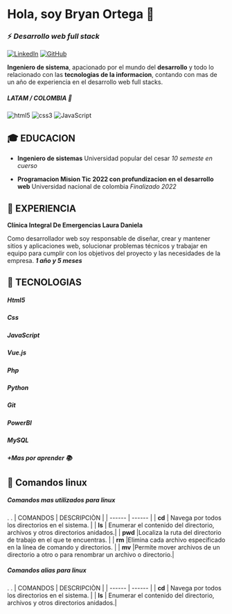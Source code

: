 # Hola, soy **Bryan Ortega** 🚀 
### **⚡️ _Desarrollo web full stack_**  

[![LinkedIn](https://img.shields.io/badge/linkedin-%230077B5.svg?style=for-the-badge&logo=linkedin&logoColor=white)](https://www.linkedin.com/in/brayan-rafael-ortega-plata-30125597/) [![GitHub](https://img.shields.io/badge/github-%23121011.svg?style=for-the-badge&logo=github&logoColor=white)](https://github.com/brayortepla12)

**Ingeniero de sistema**, apacionado por el mundo del **desarrollo** y todo lo relacionado con las **tecnologias de la informacion**, contando con mas de un año de experiencia en el desarrollo web full stacks.

##### LATAM / COLOMBIA 🚩

![html5](https://img.shields.io/badge/HTML5-E34F26?style=flat-square&logo=HTML5&logoColor=white&style=flat) ![css3](https://img.shields.io/badge/CSS3-1572B6?style=for-the-badge&logo=css3&logoColor=white&style=flat) ![JavaScript](https://shields.io/badge/JavaScript-F7DF1E?&logo=JavaScript&logoColor=white&style=flat-square&style=flat)


## 🎓 EDUCACION

-  **Ingeniero de sistemas**
     Universidad popular del cesar
     _10 semeste en cuerso_

-  **Programacion Mision Tic 2022 con profundizacion en el desarrollo web**
     Universidad nacional de colombia
     _Finalizado 2022_


## 💼 EXPERIENCIA

**Clínica Integral De Emergencias Laura Daniela**

Como desarrollador web soy responsable de diseñar, crear y mantener sitios y aplicaciones web, solucionar problemas técnicos y trabajar en equipo para cumplir con los objetivos del proyecto y las necesidades de la empresa.
**_1 año y 5 meses_**


## 👾 TECNOLOGIAS

##### Html5
##### Css
##### JavaScript 
##### Vue.js
##### Php
##### Python
##### Git
##### PowerBI
##### MySQL

**_+Mas por aprender 📚_**


## 🐧 Comandos linux

##### **Comandos mas utilizados para linux**
.
.
| COMANDOS | DESCRIPCIÒN |
| ------ | ------ |
| **cd** | Navega por todos los directorios en el sistema. |
| **ls** | Enumerar el contenido del directorio, archivos y otros directorios anidados.|
| **pwd** |Localiza la ruta del directorio de trabajo en el que te encuentras. |
| **rm** |Elimina cada archivo especificado en la línea de comando y directorios. |
| **mv** |Permite mover archivos de un directorio a otro o para renombrar un archivo o directorio.|

##### **Comandos alias para linux**
.
.
| COMANDOS | DESCRIPCIÒN |
| ------ | ------ |
| **cd** | Navega por todos los directorios en el sistema. |
| **ls** | Enumerar el contenido del directorio, archivos y otros directorios anidados.|



